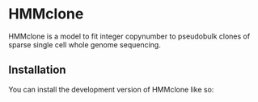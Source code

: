 
# HMMclone

HMMclone is a model to fit integer copynumber to pseudobulk clones of sparse single cell whole genome sequencing.

## Installation

You can install the development version of HMMclone like so:

``` r

```
